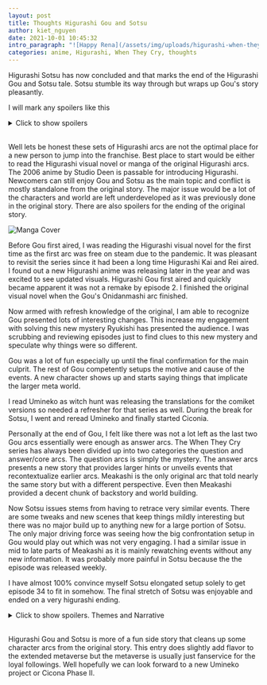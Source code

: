 ```yaml
---
layout: post
title: Thoughts Higurashi Gou and Sotsu
author: kiet_nguyen
date: 2021-10-01 10:45:32
intro_paragraph: "![Happy Rena](/assets/img/uploads/higurashi-when-they-cry-gou.png)"
categories: anime, Higurashi, When They Cry, thoughts
---
```

Higurashi Sotsu has now concluded and that marks the end of the Higurashi Gou and Sotsu tale. Sotsu stumble its way through but wraps up Gou's story pleasantly.

I will mark any spoilers like this

<details>
  <summary>Click to show spoilers</summary>
  <p style="color:red">Rika is incompetent.</p>
</details>

<br>

Well lets be honest these sets of Higurashi arcs are not the optimal place for a new person to jump into the franchise. Best place to start would be either to read the Higurashi visual novel or manga of the original Higurashi arcs. The 2006 anime by Studio Deen is passable for introducing Higurashi. Newcomers can still enjoy Gou and Sotsu as the main topic and conflict is mostly standalone from the original story. The major issue would be a lot of the characters and world are left underdeveloped as it was previously done in the original story.  There are also spoilers for the ending of the original story.

![Manga Cover](https://upload.wikimedia.org/wikipedia/en/9/9b/Abducted_By_Demon_Arc_manga_1.png "Manga Cover")

Before Gou first aired, I was reading the Higurashi visual novel for the first time as the first arc was free on steam due to the pandemic. It was pleasant to revisit the series since it had been a long time Higurashi Kai and Rei aired. I found out a new Higurashi anime was releasing later in the year and was excited to see updated visuals. Higurashi Gou first aired and quickly became apparent it was not a remake by episode 2. I finished the original visual novel when the Gou's Onidanmashi arc finished. 

Now armed with refresh knowledge of the original, I am able to recognize Gou presented lots of interesting changes. This increase my engagement with solving this new mystery Ryukishi has presented the audience. I was scrubbing and reviewing episodes just to find clues to this new mystery and speculate why things were so different.

Gou was a lot of fun especially up until the final confirmation for the main culprit. The rest of Gou competently setups the motive and cause of the events. A new character shows up and starts saying things that implicate the larger meta world.

I read Umineko as witch hunt was releasing the translations for the comiket versions so needed a refresher for that series as well. During the break for Sotsu, I went and reread Umineko and finally started Ciconia.

Personally at the end of Gou, I felt like there was not a lot left as the last two Gou arcs essentially were enough as answer arcs. The When They Cry series has always been divided up into two categories the question and answer/core arcs. The question arcs is simply the mystery. The answer arcs presents a new story that provides larger hints or unveils events that recontextualize earlier arcs. Meakashi is the only original arc that told nearly the same story but with a different perspective. Even then Meakashi provided a decent chunk of backstory and world building.

Now Sotsu issues stems from having to retrace very similar events. There are some tweaks and new scenes that keep things mildly interesting but there was no major build up to anything new for a large portion of Sotsu. The only major driving force was seeing how the big confrontation setup in Gou would play out which was not very engaging. I had a similar issue in mid to late parts of Meakashi as it is mainly rewatching events without any new information. It was probably more painful in Sotsu because the the episode was released weekly.

I have almost 100% convince myself Sotsu elongated setup solely to get episode 34 to fit in somehow. The final stretch of Sotsu was enjoyable and ended on a very higurashi ending.

<details>
  <summary>Click to show spoilers. Themes and Narrative</summary>

Original themes has always been friendship, communication, and sympathy.  Mental illiness is also a major motif.

You track was great. 


</details>

<br>

Higurashi Gou and Sotsu is more of a fun side story that cleans up some character arcs from the original story. This entry does slightly add flavor to the extended metaverse but the metaverse is usually just fanservice for the loyal followings. Well hopefully we can look forward to a new Umineko project or Cicona Phase II.